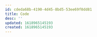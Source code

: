 ```yaml
---
id: cdeda68b-4190-4d45-8bd5-53ee69f0dd81
title: Code
desc: ''
updated: 1618965145193
created: 1618965145193
---
```


